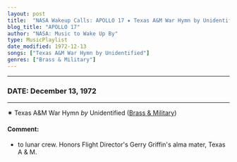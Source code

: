 ```yaml
---
layout: post
title:  "NASA Wakeup Calls: APOLLO 17 ✷ Texas A&M War Hymn by Unidentified ✫ December 13, 1972"
blog_title: "APOLLO 17"
author: "NASA: Music to Wake Up By"
type: MusicPlaylist
date_modified: 1972-12-13
songs: ["Texas A&M War Hymn by Unidentified"]
genres: ["Brass & Military"]
---
```


----
### DATE: December 13, 1972
----
✷ Texas A&M War Hymn *by* Unidentified ([Brass & Military](https://www.discogs.com/genre/Brass%20%26%20Military)) <a target="blank_" href="https://www.discogs.com/Bill-Moffit-Texas-AM-Aggie-War-Hymn/release/14493590">
    <i class="fas fa-compact-disc"
       title="Discogs entry for this song"
       alt="Discogs entry for this song"
       style="font-size: 1.1em;"></i></a>
    

#### Comment:
* to lunar crew. Honors Flight Director's Gerry Griffin's alma mater, Texas A & M.



<br/>
<center>
	<a target="_blank"
	   href="https://twitter.com/intent/tweet?hashtags=Space,NASA,Playlist,NASAWakeupCalls,SpaceProgram&text=🚀 {{ page.author}}, {{ page.title }}. {{ site.url }}{{ page.url }}&via=nasawakeupcalls"><i class="fab fa-twitter" title="Tweet this page" alt="Tweet this page" style="font-size: 1.3em;"></i></a>
	&nbsp; 	<i class="fas fa-user-astronaut" style="font-size: 1.5em;"></i> &nbsp;
    <a id="custom_amazon_link"
       type="amzn" search="#"
       category="popular music">
    <i class="fab fa-amazon" style="font-size: 1.3em;"></i></a>
</center>

<!-- Randomly resolve an individual entry from a song array -->
<script src="/assets/javascript/seedrandom.min.js"></script>
<script>
  var wake_me_up = ["Texas A&M War Hymn by Unidentified"];
  var prng = new Math.seedrandom();
  function randomSong() {
    song = wake_me_up[Math.floor(Math.random() * wake_me_up.length)];
    var amazon_link = document.getElementById("custom_amazon_link");
    amazon_link.setAttribute("search", song);
  }
  window.onload = randomSong();
</script>
